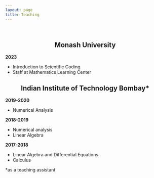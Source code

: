 ```yaml
---
layout: page
title: Teaching
---
```


<br>
<h2 class="message" align="center">Monash University</h2>

<span style="font-weight:bold">2023</span>
* Introduction to Scientific Coding 
* Staff at Mathematics Learning Center

<h2 class="message" align="center"> Indian Institute of Technology Bombay<span>&#42;</span></h2>

<span style="font-weight:bold">2019-2020</span>
* Numerical Analysis

<span style="font-weight:bold">2018-2019</span>
* Numerical analysis
* Linear Algebra

<span style="font-weight:bold">2017-2018</span>
* Linear Algebra and Differential Equations
* Calculus



<span>&#42;</span>as a teaching assistant
